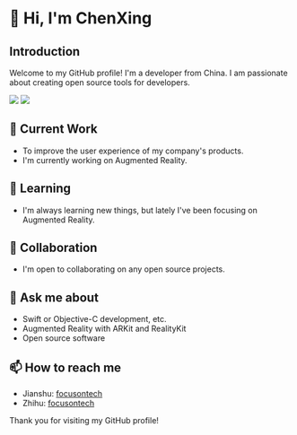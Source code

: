 <!--
**chenxing640/chenxing640** is a ✨ _special_ ✨ repository because its `README.md` (this file) appears on your GitHub profile.
-->
# 👋 Hi, I'm ChenXing

## Introduction

Welcome to my GitHub profile! I'm a developer from China. I am passionate about creating open source tools for developers.

<picture>
<source 
  srcset="https://github-readme-stats.vercel.app/api?username=chenxing640&show_icons=true&theme=dark"
  media="(prefers-color-scheme: dark)"
/>
<source
  srcset="https://github-readme-stats.vercel.app/api?username=chenxing640&show_icons=true"
  media="(prefers-color-scheme: light), (prefers-color-scheme: no-preference)"
/>
<img src="https://github-readme-stats.vercel.app/api/top-langs?username=chenxing640&show_icons=true" />
</picture>
<picture>
<source 
  srcset="https://github-readme-stats.vercel.app/api/top-langs?username=chenxing640&show_icons=true&theme=dark&layout=compact"
  media="(prefers-color-scheme: dark)"
/>
<source
  srcset="https://github-readme-stats.vercel.app/api/top-langs?username=chenxing640&show_icons=true&layout=compact"
  media="(prefers-color-scheme: light), (prefers-color-scheme: no-preference)"
/>
<img src="https://github-readme-stats.vercel.app/api/top-langs?username=chenxing640&show_icons=true&layout=compact" />
</picture>

<!-- <img align="right" src="https://github-readme-stats.vercel.app/api?username=chenxing640&show_icons=true&icon_color=CE1D2D&text_color=718096&bg_color=00000000&hide_title=true&hide_border=true" />
-->

<!--
Here are some ideas to get you started:

- 🔭 I’m currently working on ...
- 🌱 I’m currently learning ...
- 👯 I’m looking to collaborate on ...
- 🤔 I’m looking for help with ...
- 💬 Ask me about ...
- 📫 How to reach me: ...
- 😄 Pronouns: ...
- ⚡ Fun fact: ...
-->

<!--- Recommend my [repos](https://chenxing640.github.io/about/) -->

## 🔭 Current Work

- To improve the user experience of my company's products.
- I'm currently working on Augmented Reality.

## 🌱 Learning

- I'm always learning new things, but lately I've been focusing on Augmented Reality.

## 👯 Collaboration

- I'm open to collaborating on any open source projects.

## 💬 Ask me about

- Swift or Objective-C development, etc.
- Augmented Reality with ARKit and RealityKit
- Open source software

## 📫 How to reach me

- Jianshu: [focusontech](https://www.jianshu.com/u/7fc76f1179cc)
- Zhihu: [focusontech](https://www.zhihu.com/people/focusontech)

Thank you for visiting my GitHub profile!
